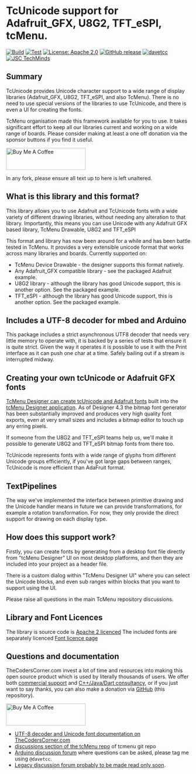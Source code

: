 # TcUnicode support for Adafruit_GFX, U8G2, TFT_eSPI, tcMenu.
[![Build](https://github.com/TcMenu/tcUnicodeHelper/actions/workflows/build.yml/badge.svg)](https://github.com/TcMenu/tcUnicodeHelper/actions/workflows/build.yml)
[![Test](https://github.com/TcMenu/tcUnicodeHelper/actions/workflows/test.yml/badge.svg)](https://github.com/TcMenu/tcUnicodeHelper/actions/workflows/test.yml)
[![License: Apache 2.0](https://img.shields.io/badge/license-Apache--2.0-green.svg)](https://github.com/TcMenu/tcUnicodeHelper/blob/main/LICENSE)
[![GitHub release](https://img.shields.io/github/release/TcMenu/tcUnicodeHelper.svg?maxAge=3600)](https://github.com/TcMenu/tcUnicodeHelper/releases)
[![davetcc](https://img.shields.io/badge/davetcc-dev-blue.svg)](https://github.com/davetcc)
[![JSC TechMinds](https://img.shields.io/badge/JSC-TechMinds-green.svg)](https://www.jsctm.cz)

## Summary

TcUnicode provides Unicode character support to a wide range of display libraries (Adafruit_GFX, U8G2, TFT_eSPI, and also TcMenu). There is no need to use special versions of the libraries to use TcUnicode, and there is even a UI for creating the fonts. 

TcMenu organisation made this framework available for you to use. It takes significant effort to keep all our libraries current and working on a wide range of boards. Please consider making at least a one off donation via the sponsor buttons if you find it useful.

<a href="https://www.buymeacoffee.com/davetcc" target="_blank"><img src="https://cdn.buymeacoffee.com/buttons/v2/default-blue.png" alt="Buy Me A Coffee" style="height: 60px !important;width: 217px !important;" ></a>

In any fork, please ensure all text up to here is left unaltered.

## What is this library and this format?

This library allows you to use Adafruit and TcUnicode fonts with a wide variety of different drawing libraries, without needing any alteration to that library. Importantly, this means you can use Unicode with any Adafruit GFX based library, TcMenu Drawable, U8G2 and TFT_eSPI   

This format and library has now been around for a while and has been battle tested in TcMenu. It provides a very extensible unicode format that works across many libraries and boards. Currently supported on:

* TcMenu Device Drawable - the designer supports this format natively.
* Any Adafruit_GFX compatible library - see the packaged Adafruit example.
* U8G2 library - although the library has good Unicode support, this is another option. See the packaged example.
* TFT_eSPI - although the library has good Unicode support, this is another option. See the packaged example.

## Includes a UTF-8 decoder for mbed and Arduino

This package includes a strict asynchronous UTF8 decoder that needs very little memory to operate with, it is backed by a series of tests that ensure it is quite strict. Given the way it operates it is possible to use it with the Print interface as it can push one char at a time. Safely bailing out if a stream is interrupted midway.

## Creating your own tcUnicode or Adafruit GFX fonts

[TcMenu Designer can create tcUnicode and Adafruit fonts](https://www.thecoderscorner.com/products/arduino-libraries/tc-menu/using-custom-fonts-in-menu/#creating-a-unicode-or-adafruit-font-using-the-designer-ui) built into the [tcMenu Designer application](https://github.com/TcMenu/tcMenu/releases). As of Designer 4.3 the bitmap font generator has been substantially improved and produces very high quality font exports, even at very small sizes and includes a bitmap editor to touch up any erring pixels.

If someone from the U8G2 and TFT_eSPI teams help us, we'll make it possible to generate U8G2 and TFT_eSPI bitmap fonts from there too. 

TcUnicode represents fonts with a wide range of glyphs from different Unicode groups efficiently, if you've got large gaps between ranges, TcUnicode is more efficient than AdaFruit format.

## TextPipelines

The way we've implemented the interface between primitive drawing and the Unicode handler means in future we can provide transformations, for example a rotation transformation. For now, they only provide the direct support for drawing on each display type.

## How does this support work?

Firstly, you can create fonts by generating from a desktop font file directly from "tcMenu Designer" UI on most desktop platforms, and then they are included into your project as a header file.

There is a custom dialog within "TcMenu Designer UI" where you can select the Unicode blocks, and even sub ranges within blocks that you want to support using the UI.

Please raise all questions in the main TcMenu repository discussions.

## Library and Font Licences

The library is source code is [Apache 2 licenced](LICENSE)
The included fonts are separately licenced [Font licence page](src/Fonts/font-licenses.txt)

## Questions and documentation

TheCodersCorner.com invest a lot of time and resources into making this open source product which is used by literally thousands of users. We offer both [commercial support](https://www.thecoderscorner.com/support-services/training-support/) and [C++/Java/Dart consultancy](https://www.thecoderscorner.com/support-services/consultancy/), or if you just want to say thanks, you can also make a donation via [GitHub](https://github.com/TcMenu/tcMenu) (this repository). 

<a href="https://www.buymeacoffee.com/davetcc" target="_blank"><img src="https://cdn.buymeacoffee.com/buttons/v2/default-blue.png" alt="Buy Me A Coffee" style="height: 60px !important;width: 217px !important;" ></a>

* [UTF-8 decoder and Unicode font documentation on TheCodersCorner.com](https://www.thecoderscorner.com/products/arduino-libraries/tc-unicode-helper/)
* [discussions section of the tcMenu repo](https://github.com/TcMenu/tcMenu/discussions) of tcmenu git repo
* [Arduino discussion forum](https://forum.arduino.cc/) where questions can be asked, please tag me using `@davetcc`.
* [Legacy discussion forum probably to be made read only soon](https://www.thecoderscorner.com/jforum/).

